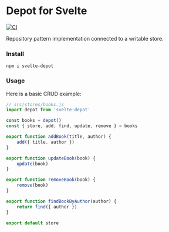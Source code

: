 # Depot for Svelte

[![CI](https://github.com/ubermanu/depot/actions/workflows/ci.yml/badge.svg)](https://github.com/ubermanu/depot/actions/workflows/ci.yml)

Repository pattern implementation connected to a writable store.

### Install

    npm i svelte-depot

### Usage

Here is a basic CRUD example:

```js
// src/stores/books.js
import depot from 'svelte-depot'

const books = depot()
const { store, add, find, update, remove } = books

export function addBook(title, author) {
    add({ title, author })
}

export function updateBook(book) {
    update(book)
}

export function removeBook(book) {
    remove(book)
}

export function findBookByAuthor(author) {
    return find({ author })
}

export default store
```
